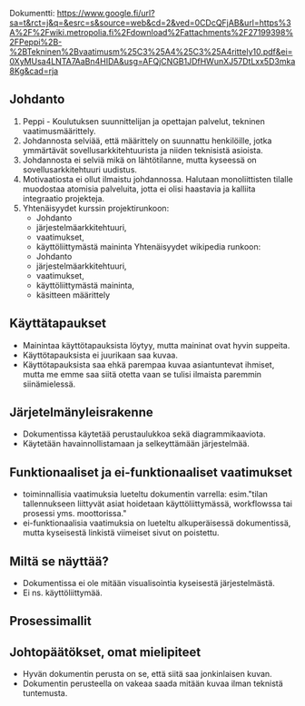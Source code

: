 Dokumentti: https://www.google.fi/url?sa=t&rct=j&q=&esrc=s&source=web&cd=2&ved=0CDcQFjAB&url=https%3A%2F%2Fwiki.metropolia.fi%2Fdownload%2Fattachments%2F27199398%2FPeppi%2B-%2BTekninen%2Bvaatimusm%25C3%25A4%25C3%25A4rittely10.pdf&ei=0XyMUsa4LNTA7AaBn4HIDA&usg=AFQjCNGB1JDfHWunXJ57DtLxx5D3mka8Kg&cad=rja

Johdanto
--------

1. Peppi - Koulutuksen suunnittelijan ja opettajan palvelut, tekninen vaatimusmäärittely.
2. Johdannosta selviää, että määrittely on suunnattu henkilöille, jotka ymmärtävät 
sovellusarkkitehtuurista ja niiden teknisistä asioista.
3. Johdannosta ei selviä mikä on lähtötilanne, mutta kyseessä on sovellusarkkitehtuuri uudistus.
4. Motivaatiosta ei ollut ilmaistu johdannossa. Halutaan monoliittisten tilalle muodostaa 
atomisia palveluita, jotta ei olisi haastavia ja kalliita integraatio projekteja.
5. Yhtenäisyydet kurssin projektirunkoon:
	* Johdanto 
	* järjestelmäarkkitehtuuri, 
	* vaatimukset,
	* käyttöliittymästä maininta
Yhtenäisyydet wikipedia runkoon:
	* Johdanto 
	* järjestelmäarkkitehtuuri, 
	* vaatimukset,
	* käyttöliittymästä maininta,
	* käsitteen määrittely

Käyttätapaukset
---------------

* Mainintaa käyttötapauksista löytyy, mutta maininat ovat hyvin suppeita. 
* Käyttötapauksista ei juurikaan saa kuvaa. 
* Käyttötapauksista saa ehkä parempaa kuvaa asiantuntevat ihmiset, mutta me emme saa siitä otetta vaan 
se tulisi ilmaista paremmin siinämielessä.

Järjetelmänyleisrakenne
-----------------------

* Dokumentissa käytetää perustaulukkoa sekä diagrammikaaviota. 
* Käytetään havainnollistamaan ja selkeyttämään järjestelmää.

Funktionaaliset ja ei-funktionaaliset vaatimukset
-------------------------------------------------

* toiminnallisia vaatimuksia lueteltu dokumentin varrella: esim."tilan tallennukseen liittyvät 
asiat hoidetaan käyttöliittymässä, workflowssa tai prosessi yms. moottorissa."
* ei-funktionaalisia vaatimuksia on lueteltu alkuperäisessä dokumentissä, mutta kyseisestä linkistä viimeiset sivut on poistettu.

Miltä se näyttää?
-----------------

* Dokumentissa ei ole mitään visualisointia kyseisestä järjestelmästä.
* Ei ns. käyttöliittymää.

Prosessimallit
--------------



Johtopäätökset, omat mielipiteet
--------------------------------

* Hyvän dokumentin perusta on se, että siitä saa jonkinlaisen kuvan.
* Dokumentin perusteella on vakeaa saada mitään kuvaa ilman teknistä tuntemusta.
